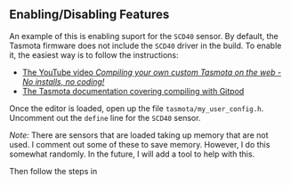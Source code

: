 
## Enabling/Disabling Features
An example of this is enabling suport for the `SCD40` sensor.  By default, the Tasmota firmware does not include the `SCD40` driver in the build. To enable it, the easiest way is to follow the instructions:
- [The YouTube video _Compiling your own custom Tasmota on the web - No installs, no coding!_](https://www.youtube.com/watch?v=vod3Woj_vrs)
- [The Tasmota documentation covering compiling with Gitpod](https://tasmota.github.io/docs/Compile-your-build/)

Once the editor is loaded, open up the file `tasmota/my_user_config.h`. Uncomment out the `define` line for the `SCD40` sensor. 

_Note:_ There are sensors that are loaded taking up memory that are not used. I comment out some of these to save memory. However, I do this somewhat randomly.  In the future, I will add a tool to help with this.

Then follow the steps in 